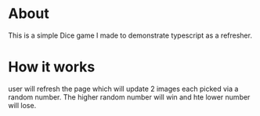 # About
This is a simple Dice game I made to demonstrate typescript as a refresher. 

# How it works
user will refresh the page which will update 2 images each picked via a random number. 
The higher random number will win and hte lower number will lose. 



